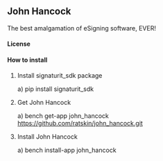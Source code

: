 ## John Hancock

The best amalgamation of eSigning software, EVER!

#### License




#### How to install


1) Install signaturit_sdk package
   
    a) pip install signaturit_sdk

2) Get John Hancock

	a) bench get-app john_hancock https://github.com/ratskin/john_hancock.git

3) Install John Hancock

	a) bench install-app john_hancock
